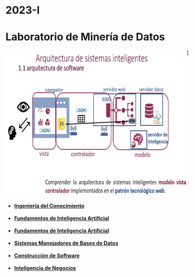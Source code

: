 # 2023-I
<html>	
<body>
<div class="container">
<div class="row align-items-center">
<div class="col-12 align-self-center text-center p-4">
<h1>Laboratorio de Minería de Datos</h1>
<img src="arquitectura.jpg" alt="Trulli" width="600" height="400"><br>
<b><ul> <li> <a href="indexIC.php">Ingeniería del Conocimiento</a><br><br></li>
<li><a href="https://polizona.com/mercado/empresa/indexIC.php">Fundamentos de Inteligencia Artificial</a><br><br></li>
<li><a href="https://polizona.com/mercado/empresa/indexFIA.php">Fundamentos de Inteligencia Artificial</a><br><br></li>
<li><a href="https://polizona.com/mercado/empresa/indexSMBD.php">Sistemas Manejadores de Bases de Datos</a><br><br></li>
<li><a href="https://polizona.com/mercado/empresa/indexCSW.php">Construcción de Software</a><br><br></li>
<li><a href="https://polizona.com/mercado/empresa/indexIN.php">Inteligencia de Negocios</a><br><br></li>
</ul></b>
</body>
</html> 
